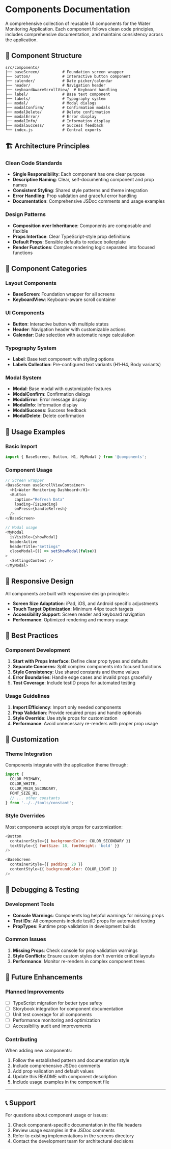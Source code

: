 # Components Documentation

A comprehensive collection of reusable UI components for the Water Monitoring Application. Each component follows clean code principles, includes comprehensive documentation, and maintains consistency across the application.

## 📁 Component Structure

```
src/components/
├── baseScreen/          # Foundation screen wrapper
├── button/              # Interactive button component
├── calender/            # Date picker/calendar
├── header/              # Navigation header
├── keyboardAwareScrollView/  # Keyboard handling
├── label/               # Base text component
├── labels/              # Typography system
├── modal/               # Modal dialogs
├── modalConfirm/        # Confirmation modals
├── modalDelete/         # Delete confirmation
├── modalError/          # Error display
├── modalInfo/           # Information display  
├── modalSuccess/        # Success feedback
└── index.js             # Central exports
```

## 🏗️ Architecture Principles

### Clean Code Standards
- **Single Responsibility**: Each component has one clear purpose
- **Descriptive Naming**: Clear, self-documenting component and prop names
- **Consistent Styling**: Shared style patterns and theme integration
- **Error Handling**: Prop validation and graceful error handling
- **Documentation**: Comprehensive JSDoc comments and usage examples

### Design Patterns
- **Composition over Inheritance**: Components are composable and flexible
- **Props Interface**: Clear TypeScript-style prop definitions
- **Default Props**: Sensible defaults to reduce boilerplate
- **Render Functions**: Complex rendering logic separated into focused functions

## 🎨 Component Categories

### Layout Components
- **BaseScreen**: Foundation wrapper for all screens
- **KeyboardView**: Keyboard-aware scroll container

### UI Components
- **Button**: Interactive button with multiple states
- **Header**: Navigation header with customizable actions
- **Calendar**: Date selection with automatic range calculation

### Typography System
- **Label**: Base text component with styling options
- **Labels Collection**: Pre-configured text variants (H1-H4, Body variants)

### Modal System
- **Modal**: Base modal with customizable features
- **ModalConfirm**: Confirmation dialogs
- **ModalError**: Error message display
- **ModalInfo**: Information display
- **ModalSuccess**: Success feedback
- **ModalDelete**: Delete confirmation

## 🚀 Usage Examples

### Basic Import
```javascript
import { BaseScreen, Button, H1, MyModal } from '@components';
```

### Component Usage
```javascript
// Screen wrapper
<BaseScreen useScrollViewContainer>
  <H1>Water Monitoring Dashboard</H1>
  <Button 
    caption="Refresh Data"
    loading={isLoading}
    onPress={handleRefresh}
  />
</BaseScreen>

// Modal usage
<MyModal
  isVisible={showModal}
  headerActive
  headerTitle="Settings"
  closeModal={() => setShowModal(false)}
>
  <SettingsContent />
</MyModal>
```

## 📱 Responsive Design

All components are built with responsive design principles:
- **Screen Size Adaptation**: iPad, iOS, and Android specific adjustments
- **Touch Target Optimization**: Minimum 44px touch targets
- **Accessibility Support**: Screen reader and keyboard navigation
- **Performance**: Optimized rendering and memory usage

## 🎯 Best Practices

### Component Development
1. **Start with Props Interface**: Define clear prop types and defaults
2. **Separate Concerns**: Split complex components into focused functions
3. **Style Consistency**: Use shared constants and theme values
4. **Error Boundaries**: Handle edge cases and invalid props gracefully
5. **Test Coverage**: Include testID props for automated testing

### Usage Guidelines
1. **Import Efficiency**: Import only needed components
2. **Prop Validation**: Provide required props and handle optionals
3. **Style Override**: Use style props for customization
4. **Performance**: Avoid unnecessary re-renders with proper prop usage

## 🔧 Customization

### Theme Integration
Components integrate with the application theme through:
```javascript
import {
  COLOR_PRIMARY,
  COLOR_WHITE,
  COLOR_MAIN_SECONDARY,
  FONT_SIZE_H1,
  // ... other constants
} from '../../tools/constant';
```

### Style Overrides
Most components accept style props for customization:
```javascript
<Button
  containerStyle={{ backgroundColor: COLOR_SECONDARY }}
  textStyle={{ fontSize: 18, fontWeight: 'bold' }}
/>

<BaseScreen
  containerStyle={{ padding: 20 }}
  contentStyle={{ backgroundColor: COLOR_LIGHT }}
/>
```

## 🐛 Debugging & Testing

### Development Tools
- **Console Warnings**: Components log helpful warnings for missing props
- **Test IDs**: All components include testID props for automated testing
- **PropTypes**: Runtime prop validation in development builds

### Common Issues
1. **Missing Props**: Check console for prop validation warnings
2. **Style Conflicts**: Ensure custom styles don't override critical layouts
3. **Performance**: Monitor re-renders in complex component trees

## 🔄 Future Enhancements

### Planned Improvements
- [ ] TypeScript migration for better type safety
- [ ] Storybook integration for component documentation
- [ ] Unit test coverage for all components
- [ ] Performance monitoring and optimization
- [ ] Accessibility audit and improvements

### Contributing
When adding new components:
1. Follow the established pattern and documentation style
2. Include comprehensive JSDoc comments
3. Add prop validation and default values
4. Update this README with component description
5. Include usage examples in the component file

---

## 📞 Support

For questions about component usage or issues:
1. Check component-specific documentation in the file headers
2. Review usage examples in the JSDoc comments
3. Refer to existing implementations in the screens directory
4. Contact the development team for architectural decisions

